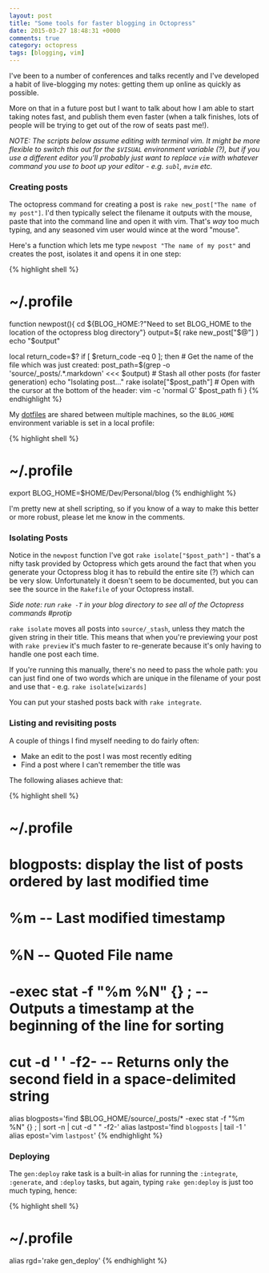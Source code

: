 ```yaml
---
layout: post
title: "Some tools for faster blogging in Octopress"
date: 2015-03-27 18:48:31 +0000
comments: true
category: octopress
tags: [blogging, vim]
---
```


I've been to a number of conferences and talks recently and I've developed a habit
of live-blogging my notes: getting them up online as quickly as possible.

More on that in a future post but I want to talk about how I am able to start taking
notes fast, and publish them even faster (when a talk finishes, lots of people will be
trying to get out of the row of seats past me!).

_NOTE: The scripts below assume editing with terminal vim. It might be more flexible to switch this out for
the `$VISUAL` environment variable (?), but if you use a different editor you'll probably
just want to replace `vim` with whatever command you use to boot up your editor - e.g. `subl`, `mvim` etc._

### Creating posts
The octopress command for creating a post is `rake new_post["The name of my
post"]`. I'd then typically select the filename it outputs with the mouse,
paste that into the command line and open it with vim. That's _way_ too much
typing, and any seasoned vim user would wince at the word "mouse".

Here's a function which lets me type `newpost "The name of my post"` and creates
the post, isolates it and opens it in one step:

{% highlight shell %}
#  ~/.profile

function newpost(){
  cd ${BLOG_HOME:?"Need to set BLOG_HOME to the location of the octopress blog directory"}
  output=$( rake new_post["$@"] )
  echo "$output"

  local return_code=$?
  if [ $return_code -eq 0 ]; then
    # Get the name of the file which was just created:
    post_path=$(grep -o 'source\/_posts\/.*\.markdown' <<< $output)
    # Stash all other posts (for faster generation)
    echo "Isolating post..."
    rake isolate["$post_path"]
    # Open with the cursor at the bottom of the header:
    vim -c 'normal G' $post_path
  fi
}
{% endhighlight %}

My [dotfiles](https://github.com/dgmstuart/dotfiles) are shared between
multiple machines, so the `BLOG_HOME` environment variable is set in a local
profile:

{% highlight shell %}
#  ~/.profile
export BLOG_HOME=$HOME/Dev/Personal/blog
{% endhighlight %}

I'm pretty new at shell scripting, so if you know of a way to make this better
or more robust, please let me know in the comments.

### Isolating Posts

Notice in the `newpost` function I've got `rake isolate["$post_path"]` - that's a
nifty task provided by Octopress which gets around the fact that when you generate
your Octopress blog it has to rebuild the entire site (?) which can be very slow.
Unfortunately it doesn't seem to be documented, but you can see the source in the
`Rakefile` of your Octopress install.

_Side note: run `rake -T` in your blog directory to see all of the Octopress commands #protip_

`rake isolate` moves all posts into `source/_stash`, unless they  match the given
string in their title. This means that when you're previewing your post with `rake preview`
it's much faster to re-generate because it's only having to handle one post each time.

If you're running this manually, there's no need to pass the whole path: you can just
find one of two words which are unique in the filename of your post and use that - e.g.
`rake isolate[wizards]`

You can put your stashed posts back with `rake integrate`.

### Listing and revisiting posts
A couple of things I find myself needing to do fairly often:

* Make an edit to the post I was most recently editing
* Find a post where I can't remember the title was

The following aliases achieve that:

{% highlight shell %}
# ~/.profile

# blogposts: display the list of posts ordered by last modified time
# %m                           -- Last modified timestamp
# %N                           -- Quoted File name
# -exec stat -f "%m %N" {} \;  -- Outputs a timestamp at the beginning of the line for sorting
# cut -d ' ' -f2-              -- Returns only the second field in a space-delimited string
alias blogposts='find $BLOG_HOME/source/_posts/* -exec stat -f "%m %N" {} \; | sort -n | cut -d " " -f2-'
alias lastpost='find `blogposts` | tail -1 '
alias epost='vim `lastpost`'
{% endhighlight %}

### Deploying
The `gen:deploy` rake task is a built-in alias for running the
`:integrate`, `:generate`, and `:deploy` tasks, but again, typing
`rake gen:deploy` is just too much typing, hence:

{% highlight shell %}
# ~/.profile

alias rgd='rake gen_deploy'
{% endhighlight %}
